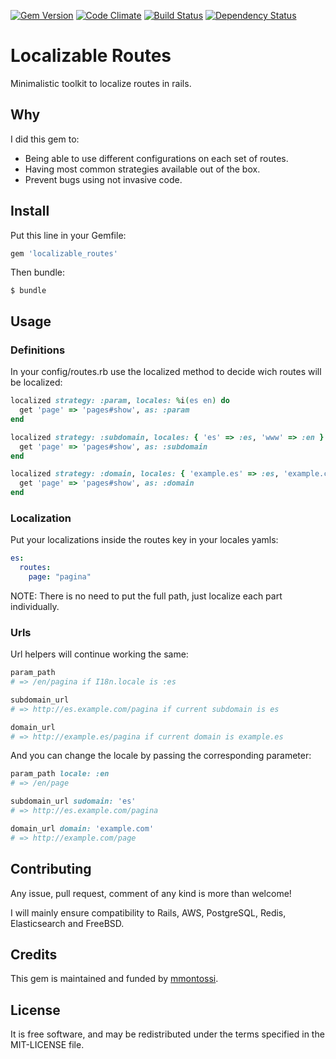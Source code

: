 [![Gem Version](https://badge.fury.io/rb/localizable_routes.svg)](http://badge.fury.io/rb/localizable_routes)
[![Code Climate](https://codeclimate.com/github/mmontossi/localizable_routes/badges/gpa.svg)](https://codeclimate.com/github/mmontossi/localizable_routes)
[![Build Status](https://travis-ci.org/mmontossi/localizable_routes.svg)](https://travis-ci.org/mmontossi/localizable_routes)
[![Dependency Status](https://gemnasium.com/mmontossi/localizable_routes.svg)](https://gemnasium.com/mmontossi/localizable_routes)

# Localizable Routes

Minimalistic toolkit to localize routes in rails.

## Why

I did this gem to:

- Being able to use different configurations on each set of routes.
- Having most common strategies available out of the box.
- Prevent bugs using not invasive code.

## Install

Put this line in your Gemfile:
```ruby
gem 'localizable_routes'
```

Then bundle:
```
$ bundle
```

## Usage

### Definitions

In your config/routes.rb use the localized method to decide wich routes will be localized:
```ruby
localized strategy: :param, locales: %i(es en) do
  get 'page' => 'pages#show', as: :param
end

localized strategy: :subdomain, locales: { 'es' => :es, 'www' => :en } do
  get 'page' => 'pages#show', as: :subdomain
end

localized strategy: :domain, locales: { 'example.es' => :es, 'example.com' => :en } do
  get 'page' => 'pages#show', as: :domain
end
```

### Localization

Put your localizations inside the routes key in your locales yamls:
```yaml
es:
  routes:
    page: "pagina"
```

NOTE: There is no need to put the full path, just localize each part individually.

### Urls

Url helpers will continue working the same:
```ruby
param_path
# => /en/pagina if I18n.locale is :es

subdomain_url
# => http://es.example.com/pagina if current subdomain is es

domain_url
# => http://example.es/pagina if current domain is example.es
```

And you can change the locale by passing the corresponding parameter:
```ruby
param_path locale: :en
# => /en/page

subdomain_url sudomain: 'es'
# => http://es.example.com/pagina

domain_url domain: 'example.com'
# => http://example.com/page
```

## Contributing

Any issue, pull request, comment of any kind is more than welcome!

I will mainly ensure compatibility to Rails, AWS, PostgreSQL, Redis, Elasticsearch and FreeBSD. 

## Credits

This gem is maintained and funded by [mmontossi](https://github.com/mmontossi).

## License

It is free software, and may be redistributed under the terms specified in the MIT-LICENSE file.
